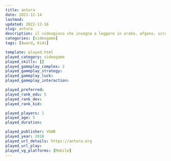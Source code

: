 ```yaml
---
title: antura
date: 2021-12-14
lastmod: 
updated: 2022-12-16
slug: antura
description: il videogioco che insegna a leggere in arabo, afgano, ucraino e tante altre lingue
categories: [videogame]
tags: [Award, Kids]

template: played.html
played_category: videogame
played_skills: []
played_gameplay_complex: 2
played_gameplay_strategy: 
played_gameplay_luck: 
played_gameplay_interaction: 

played_preferred: 
played_rank_edu: 5
played_rank_dev: 
played_rank_kid: 

played_players: 1
played_age: 5
played_duration: 

played_publisher: VGWB
played_year: 2018
played_url_details: https://antura.org
played_url_play: 
played_vg_platforms: [Mobile]
---
```

